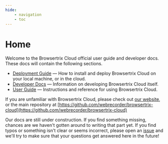 ```yaml
---
hide:
    - navigation
    - toc
---
```


# Home

Welcome to the Browsertrix Cloud official user guide and developer docs. These docs will contain the following sections.

- [Deployment Guide](deploy/index.md) — How to install and deploy Browsertrix Cloud on your local machine, or in the cloud.
- [Developer Docs](develop/index.md) — Information on developing Browsertrix Cloud itself.
- [User Guide](user-guide/index.md) — Instructions and reference for using Browsertrix Cloud.

If you are unfamiliar with Browsertrix Cloud, please check out [our website](https://browsertrix.cloud), or the main repository at [https://github.com/webrecorder/browsertrix-cloud](https://github.com/webrecorder/browsertrix-cloud)

Our docs are still under construction. If you find something missing, chances are we haven't gotten around to writing that part yet. If you find typos or something isn't clear or seems incorrect, please open an [issue](https://github.com/webrecorder/browsertrix-cloud/issues?q=is%3Aissue+is%3Aopen+sort%3Aupdated-desc) and we'll try to make sure that your questions get answered here in the future!
